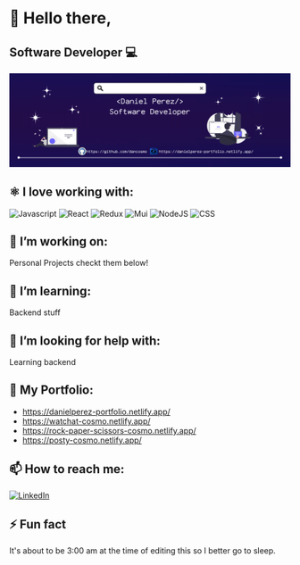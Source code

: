 # 👋 Hello there,

## Software Developer 💻
 
![Web Developer](https://github.com/dancosmo/dancosmo/blob/main/banner-6-17-2022.PNG)

## ⚛ I love working with:

<div display="flex">
  <img src="https://img.shields.io/badge/JavaScript-F7DF1E?style=for-the-badge&logo=javascript&logoColor=black" alt="Javascript"/>
  <img src="https://img.shields.io/badge/react-%2320232a.svg?style=for-the-badge&logo=react&logoColor=%2361DAFB" alt="React"/>
  <img src="https://img.shields.io/badge/Redux-593D88?style=for-the-badge&logo=redux&logoColor=white" alt="Redux"/>
  <img src="https://img.shields.io/badge/MATERIAL_UI-20232A?style=for-the-badge&logo=mui&logoColor=61DAFB" alt="Mui"/>
  <img src="https://img.shields.io/badge/Node.js-43853D?style=for-the-badge&logo=node.js&logoColor=white" alt="NodeJS"/>
  <img src="https://img.shields.io/badge/css3-%231572B6.svg?style=for-the-badge&logo=css3&logoColor=white" alt="CSS"/>
</div>

## 🔭 I’m working on:
Personal Projects checkt them below!

## 🌱 I’m learning:

<div display="flex">
  Backend stuff
</div>

## 🤔 I’m looking for help with:
Learning backend

## 🔭 My Portfolio: 
  - https://danielperez-portfolio.netlify.app/
  - https://watchat-cosmo.netlify.app/ 
  - https://rock-paper-scissors-cosmo.netlify.app/
  - https://posty-cosmo.netlify.app/

## 📫 How to reach me:

<div display="flex">
  <a href="https://www.linkedin.com/in/dancosmo/">
    <img src="https://img.shields.io/badge/linkedin-%230077B5.svg?style=for-the-badge&logo=linkedin&logoColor=white" alt="LinkedIn"/>
  </a>
</div>

## ⚡ Fun fact

It's about to be 3:00 am at the time of editing this so I better go to sleep.

              

